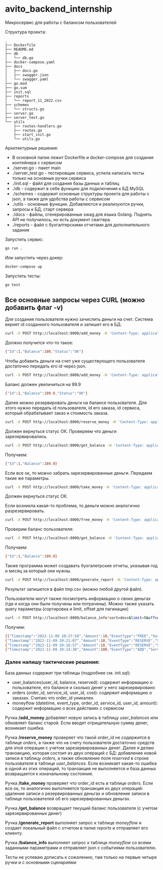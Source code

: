 # avito_backend_internship
Микросервис для работы с балансом пользователей

Структура проекта:
```
.
├── Dockerfile
├── README.md
├── db
│   └── db.go
├── docker-compose.yaml
├── docs
│   ├── docs.go
│   ├── swagger.json
│   └── swagger.yaml
├── go.mod
├── go.sum
├── init.sql
├── reports
│   └── report_11_2022.csv
├── schemes
│   └── structs.go
├── server.go
├── server_test.go
└── utils
    ├── routes-handlers.go
    ├── routes.go
    ├── start_init.go
    └── utils.go
```
Архитектурные решения:
* В основной папке лежит Dockerfile и docker-compose для создания контейнера с сервисом
* ./server.go - пакет main
* ./server_test.go - тестировщик сервиса, успела написать тесты только на основные ручки сервиса
* ./init.sql - файл для создания базы данных и таблиц
* ./db - содержит в себе функцию для подключения к БД MySQL
* ./schemes - содержит основные структуры проекта для работы с json, а также для удобства работы с сервисом
* ./utils - основные функции. Добавляются и реализуются ручки, запросы к БД, старт сервера
* ./docs - файлы, сгенерированные swag для языка Golang. Поднять API не получилось, но есть документ сваггера.
* ./reports - файл с бухгалтерскими отчетами для дополнительного задания

Запустить сервис:
```bash
go run .
```
Или запустить через докер:
```bash
docker-compose up
```

Запустить тесты:
```bash
go test
```

## Все основные запросы через CURL (можно добавить флаг -v)

Для создания пользователя нужно зачислить деньги на счет. Система вернет id созданного пользователя и запишет его в БД.
```bash
curl -X POST http://localhost:8000/add_money -H 'Content-Type: application/json' -d '{"amount":100}'
```
Должно получится что-то такое:
```bash
{"Id":1,"Balance":100,"Status":"OK"}
```
Чтобы добавить деньги на счет уже существующего пользователя достаточно передать его id через json.
```bash
curl -X POST http://localhost:8000/add_money -H 'Content-Type: application/json' -d '{"amount":99.9,"id":1}'
```
Баланс должен увеличиться на 99.9
```bash
{"Id":1,"Balance":199.9,"Status":"OK"}
```
Далее можно резервировать деньги на балансе пользователя. Для этого нужно передать id пользователя, id его заказа, id сервиса, который обрабатывает заказ и стоимость заказа. 
```bash
curl -X POST http://localhost:8000/reserve_money -H 'Content-Type: application/json' -d '{"userid":1,"orderid":1,"serviceid":1,"cost":10}'
```
Должен вернуться статус ОК.
Проверяем что деньги зарезервировались
```bash
curl -X POST http://localhost:8000/get_balance -H 'Content-Type: application/json' -d '{"id":1}'
```
Получаем: 
```bash
{"Id":1,"Balance":189.9}
```
Если все ок, то можно забрать зарезервированные деньги. Передаем такие же параметры.
```bash
curl -X POST http://localhost:8000/take_money -H 'Content-Type: application/json' -d '{"userid":1,"orderid":1,"serviceid":1,"cost":10}'
```
Должен вернуться статус ОК.

Если возникла какая-то проблема, то деньги можно аналогично разрезервировать.
```bash
curl -X POST http://localhost:8000/free_money -H 'Content-Type: application/json' -d '{"userid":1,"orderid":1,"serviceid":1,"cost":10}'
```
Проверим баланс пользователя:
```bash
curl -X POST http://localhost:8000/get_balance -H 'Content-Type: application/json' -d '{"id":1}'
```
Получаем: 
```bash
{"Id":1,"Balance":199.9}
```

Также программа может создавать бухгалетрские отчеты, указывая год и месяц за который они нужны.
```bash
curl -X POST http://localhost:8000/generate_report -H 'Content-Type: application/json' -d '{"Month":11,"Year":2022} --output tmp.csv'
```
Результат запишется в файл tmp.csv (можно любой другой файл). 

Пользователи могут также посмотреть информацию о своих деньгах (где и когда они были получены или потрачены). Можно также указать query параметры (сортировка и limit, offset для пагинации)
```bash
curl -X POST http://localhost:8000/balance_info?sort=desc&limit=5&offset=0 -H 'Content-Type: application/json' -d '{"id":1}'
```
Получим:
```bash
[{"Timestamp":"2022-11-09 20:27:58","Amount":10,"EventType":"FREE","ServiceId":1,"OrderId":1},
{"Timestamp":"2022-11-09 20:21:07","Amount":10,"EventType":"RESERVE","ServiceId":1,"OrderId":1},
{"Timestamp":"2022-11-09 20:16:57","Amount":10,"EventType":"RESERVE","ServiceId":1,"OrderId":1},
{"Timestamp":"2022-11-09 20:14:30","Amount":100,"EventType":"ADD","ServiceId":1,"OrderId":1}]
```
### Далее напишу тактические решения:
База данных содержит три таблицы (подробнее см. init.sql): 
- user_balances(user_id, balance, reserved): содержит информацию о пользователе, его балансе и сколько денег у него зарезервировано
- orders (order_id, service_id, user_id, cost): содержит информацию о заказах. Считаю что order_id уникален.
- moneyflow (datetime, event_type, order_id, service_id, user_id, amount): содержит информацию о всех действиях с сервисом

Ручка **/add_money** добавляет новую запись в таблицу *user_balances* или обновляет баланс старой. Если вводят отрицательную сумму денег, возникает ошибка. 

Ручка **/reserve_money** проверяет что такой *order_id* не содержится в таблице *orders*, а также что на счету пользователя достаточно средств для этой операции с учетом зарезервированных денег. Далее я делаю транзакцию, которая состоит из двух операций с БД: добавление новой записи в таблицу *orders*, а также обновление поля *reserved* в строке пользователя в таблице *user_balances*. Если возникает какая-то ошибка в одной из этих операций, то транзакция не выполняется и база данных возвращается к изначальному состояния. 

Ручка **/take_money** проверяет что order_id есть в таблице *orders*. Если все ок, то аналогично выполняется транзакция из двух операций: удаление записи о резервированных деньгах и обновление записи в таблице пользователей об его зарезервированных деньгах. 

Ручка **/get_balance** возвращает текущий баланс пользователя (с учетом зарезервированных денег)

Ручка **/generate_report** выполняет запрос к таблице *moneyflow* и создает локальный файл с отчетом в папке *reports* и отправляет его клиенту.

Ручка **/balance_info** выполняет запрос к таблице *moneyflow* со всеми заданными параметрами и отправляет json с событиями пользователю. 

Тесты не успеваю дописать к сожалению, там только на первые четыре ручки и с основными сценариями
